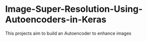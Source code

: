 # Image-Super-Resolution-Using-Autoencoders-in-Keras
This projects aim to build an Autoencoder to enhance images
